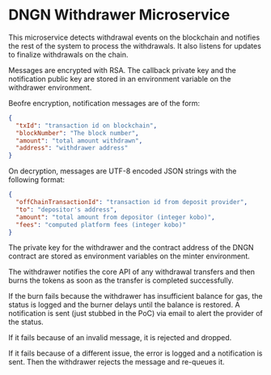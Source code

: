 # DNGN Withdrawer Microservice

This microservice detects withdrawal events on the blockchain and
notifies the rest of the system to process the withdrawals. It also
listens for updates to finalize withdrawals on the chain.

Messages are encrypted with RSA.
The callback private key and the notification public key are stored 
in an environment variable on the withdrawer environment.

Beofre encryption, notification messages are of the form:

```json
{
  "txId": "transaction id on blockchain",
  "blockNumber": "The block number",
  "amount": "total amount withdrawn",
  "address": "withdrawer address"
}
```

On decryption, messages are UTF-8 encoded JSON strings with the following format:

```json
{
  "offChainTransactionId": "transaction id from deposit provider",
  "to": "depositor's address",
  "amount": "total amount from depositor (integer kobo)",
  "fees": "computed platform fees (integer kobo)"
}
```

The private key for the withdrawer and the contract address of the DNGN
contract are stored as environment variables on the minter environment.

The withdrawer notifies the core API of any withdrawal transfers and then burns 
the tokens as soon as the transfer is completed successfully.

If the burn fails because the withdrawer has insufficient balance for gas, the status is logged 
and the burner delays until the balance is restored. A notification is sent (just stubbed in the PoC)
via email to alert the provider of the status.

If it fails because of an invalid message, it is rejected and dropped.

If it fails because of a different issue, the error is logged and a notification is sent.
Then the withdrawer rejects the message and re-queues it.
